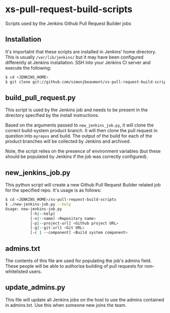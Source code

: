 # xs-pull-request-build-scripts
Scripts used by the Jenkins Github Pull Request Builder jobs

## Installation
It's importatnt that these scripts are installed in Jenkins' home directory.
This is usually `/var/lib/jenkins/` but it may have been configured differently
at Jenkins installation. SSH into your Jenkins CI server and execute the
following:

```bash
$ cd <JENKINS_HOME>
$ git clone git://github.com/simonjbeaumont/xs-pull-request-build-scripts.git
```

## build_pull_request.py
This script is used by the Jenkins job and needs to be present in the directory
specified by the install instructions.

Based on the arguments passed to `new_jenkins_job.py`, it will clone the
correct build-system product branch. It will then clone the pull request in
question into `myrepos` and build. The output of the build for each of the
product branches will be collected by Jenkins and archived.

Note, the script relies on the presence of environment variables (but these
should be populated by Jenkins if the job was correctly configured).

## new_jenkins_job.py
This python script will create a new Github Pull Request Builder related job
for the specified repo. It's usage is as follows:

```bash
$ cd <JENKINS_HOME>/xs-pull-request-build-scripts
$ ./new-jenkins-job.py --help
Usage: new-jenkins-job.py
           [-h|--help]
           [-n|--name] <Repository name>
           [-p|--project-url] <Github project URL>
           [-g|--git-url] <Git URL>
           [-c | --component] <Build system component>
```

## admins.txt
The contents of this file are used for populating the job's admins field. These
people will be able to authorise building of pull requests for non-whitelisted
users.

## update_admins.py
This file will update all Jenkins jobs on the host to use the admins contained
in admins.txt. Use this when someone new joins the team.
